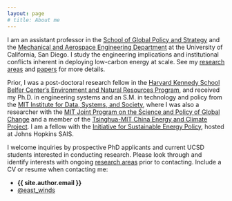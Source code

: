 ```yaml
---
layout: page
# title: About me
---
```



I am an assistant professor in the [School of Global Policy and Strategy](http://gps.ucsd.edu/) and the [Mechanical and Aerospace Engineering Department](http://maeweb.ucsd.edu/) at the University of California, San Diego. I study the engineering implications and institutional conflicts inherent in deploying low-carbon energy at scale. See my [research areas](/research/) and [papers](/papers/) for more details.

Prior, I was a post-doctoral research fellow in the [Harvard Kennedy School Belfer Center’s Environment and Natural Resources Program](https://www.belfercenter.org/program/environment-and-natural-resources), and received my Ph.D. in engineering systems and an S.M. in technology and policy from the [MIT Institute for Data, Systems, and Society](https://idss.mit.edu/), where I was also a researcher with the [MIT Joint Program on the Science and Policy of Global Change](http://globalchange.mit.edu) and a member of the [Tsinghua-MIT China Energy and Climate Project](https://globalchange.mit.edu/cecp/). I am a fellow with the [Initiative for Sustainable Energy Policy](http://sais-isep.org/), hosted at Johns Hopkins SAIS.

I welcome inquiries by prospective PhD applicants and current UCSD students interested in conducting research. Please look through and identify interests with ongoing [research areas](/research/) prior to contacting. Include a CV or resume when contacting me:
- **{{ site.author.email }}**
- [@east_winds](http://twitter.com/east_winds)
